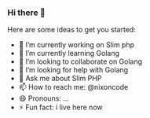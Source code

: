 ### Hi there 👋


Here are some ideas to get you started:

- 🔭 I’m currently working on Slim php
- 🌱 I’m currently learning Golang
- 👯 I’m looking to collaborate on Golang
- 🤔 I’m looking for help with Golang
- 💬 Ask me about Slim PHP
- 📫 How to reach me: @nixoncode
- 😄 Pronouns: ...
- ⚡ Fun fact: i live here now

